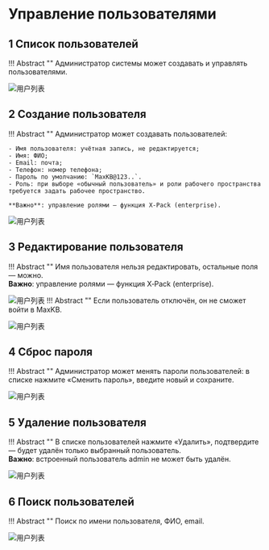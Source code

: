 # Управление пользователями

## 1 Список пользователей

!!! Abstract ""
    Администратор системы может создавать и управлять пользователями.

![用户列表](../../img/system/userlist.png)

## 2 Создание пользователя

!!! Abstract ""
    Администратор может создавать пользователей:

    - Имя пользователя: учётная запись, не редактируется;
    - Имя: ФИО;
    - Email: почта;
    - Телефон: номер телефона;
    - Пароль по умолчанию: `MaxKB@123..`.
    - Роль: при выборе «обычный пользователь» и роли рабочего пространства требуется задать рабочее пространство.

    **Важно**: управление ролями — функция X‑Pack (enterprise).

![用户列表](../../img/system/create_user.png)



## 3 Редактирование пользователя

!!! Abstract ""
    Имя пользователя нельзя редактировать, остальные поля — можно.  
    **Важно**: управление ролями — функция X‑Pack (enterprise).

![用户列表](../../img/system/edit_userinfo.png)
!!! Abstract ""
    Если пользователь отключён, он не сможет войти в MaxKB.

![用户列表](../../img/system/forbid_user.png)


## 4 Сброс пароля

!!! Abstract ""
    Администратор может менять пароли пользователей: в списке нажмите «Сменить пароль», введите новый и сохраните.

![用户列表](../../img/system/edit_usermessges.png)

## 5 Удаление пользователя

!!! Abstract ""
    В списке пользователей нажмите «Удалить», подтвердите — будет удалён только выбранный пользователь.  
    **Важно**: встроенный пользователь admin не может быть удалён.

![用户列表](../../img/system/delete_user.png)

## 6 Поиск пользователей

!!! Abstract ""
    Поиск по имени пользователя, ФИО, email.

![用户列表](../../img/system/search_user.png)


